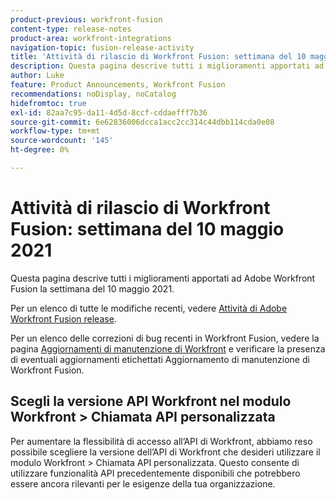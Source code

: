 ```yaml
---
product-previous: workfront-fusion
content-type: release-notes
product-area: workfront-integrations
navigation-topic: fusion-release-activity
title: 'Attività di rilascio di Workfront Fusion: settimana del 10 maggio 2021'
description: Questa pagina descrive tutti i miglioramenti apportati ad Adobe Workfront Fusion la settimana del 10 maggio 2021.
author: Luke
feature: Product Announcements, Workfront Fusion
recommendations: noDisplay, noCatalog
hidefromtoc: true
exl-id: 82aa7c95-da11-4d5d-8ccf-cddaefff7b36
source-git-commit: 6e62836006dcca1acc2cc314c44dbb114cda0e08
workflow-type: tm+mt
source-wordcount: '145'
ht-degree: 0%

---
```


# Attività di rilascio di Workfront Fusion: settimana del 10 maggio 2021

Questa pagina descrive tutti i miglioramenti apportati ad Adobe Workfront Fusion la settimana del 10 maggio 2021.

Per un elenco di tutte le modifiche recenti, vedere [Attività di Adobe Workfront Fusion release](/help/workfront-fusion/fusion-product-releases/fusion-release-activity.md).

Per un elenco delle correzioni di bug recenti in Workfront Fusion, vedere la pagina [Aggiornamenti di manutenzione di Workfront](https://experienceleague.adobe.com/docs/workfront-known-issues/releases/current-updates.html) e verificare la presenza di eventuali aggiornamenti etichettati Aggiornamento di manutenzione di Workfront Fusion.

## Scegli la versione API Workfront nel modulo Workfront > Chiamata API personalizzata

Per aumentare la flessibilità di accesso all’API di Workfront, abbiamo reso possibile scegliere la versione dell’API di Workfront che desideri utilizzare il modulo Workfront > Chiamata API personalizzata. Questo consente di utilizzare funzionalità API precedentemente disponibili che potrebbero essere ancora rilevanti per le esigenze della tua organizzazione.
